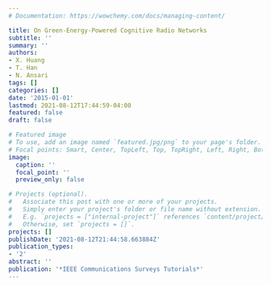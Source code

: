 ```yaml
---
# Documentation: https://wowchemy.com/docs/managing-content/

title: On Green-Energy-Powered Cognitive Radio Networks
subtitle: ''
summary: ''
authors:
- X. Huang
- T. Han
- N. Ansari
tags: []
categories: []
date: '2015-01-01'
lastmod: 2021-08-12T17:44:59-04:00
featured: false
draft: false

# Featured image
# To use, add an image named `featured.jpg/png` to your page's folder.
# Focal points: Smart, Center, TopLeft, Top, TopRight, Left, Right, BottomLeft, Bottom, BottomRight.
image:
  caption: ''
  focal_point: ''
  preview_only: false

# Projects (optional).
#   Associate this post with one or more of your projects.
#   Simply enter your project's folder or file name without extension.
#   E.g. `projects = ["internal-project"]` references `content/project/deep-learning/index.md`.
#   Otherwise, set `projects = []`.
projects: []
publishDate: '2021-08-12T21:44:58.663884Z'
publication_types:
- '2'
abstract: ''
publication: '*IEEE Communications Surveys Tutorials*'
---
```

